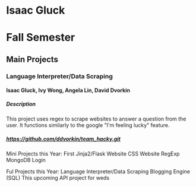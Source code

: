Isaac Gluck
============

Fall Semester
=============
Main Projects
-------------

### Language Interpreter/Data Scraping
#### Isaac Gluck, Ivy Wong, Angela Lin, David Dvorkin
##### Description
This project uses regex to scrape websites to answer a question from the user. It functions similarly to the google "I'm feeling lucky" feature.
##### https://github.com/ddvorkin/team_hacky.git






Mini Projects this Year:
First Jinja2/Flask Website
CSS Website
RegExp
MongoDB Login



Ful Projects this Year:
Language Interpreter/Data Scraping
Blogging Engine (SQL)
This upcoming API project for weds


